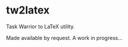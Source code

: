 tw2latex
========

Task Warrior to LaTeX utility.

Made available by request. A work in progress...
